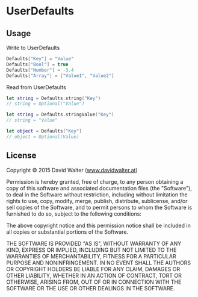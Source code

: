 # UserDefaults

## Usage

Write to UserDefaults

```swift
Defaults["Key"] = "Value"
Defaults["Bool"] = true
Defaults["Number"] = -3.4
Defaults["Array"] = ["Value1", "Value2"]
```

Read from UserDefaults

```swift
let string = Defaults.string("Key")
// string = Optional("Value")
```


```swift
let string = Defaults.stringValue("Key")
// string = "Value"
```


```swift
let object = Defaults["Key"]
// object = Optional(Value)
```

## License

Copyright © 2015 David Walter \(www.davidwalter.at)

Permission is hereby granted, free of charge, to any person obtaining a copy
of this software and associated documentation files (the "Software"), to deal
in the Software without restriction, including without limitation the rights
to use, copy, modify, merge, publish, distribute, sublicense, and/or sell
copies of the Software, and to permit persons to whom the Software is
furnished to do so, subject to the following conditions:

The above copyright notice and this permission notice shall be included in
all copies or substantial portions of the Software.

THE SOFTWARE IS PROVIDED "AS IS", WITHOUT WARRANTY OF ANY KIND, EXPRESS OR
IMPLIED, INCLUDING BUT NOT LIMITED TO THE WARRANTIES OF MERCHANTABILITY,
FITNESS FOR A PARTICULAR PURPOSE AND NONINFRINGEMENT.  IN NO EVENT SHALL THE
AUTHORS OR COPYRIGHT HOLDERS BE LIABLE FOR ANY CLAIM, DAMAGES OR OTHER
LIABILITY, WHETHER IN AN ACTION OF CONTRACT, TORT OR OTHERWISE, ARISING FROM,
OUT OF OR IN CONNECTION WITH THE SOFTWARE OR THE USE OR OTHER DEALINGS IN
THE SOFTWARE.
